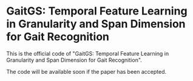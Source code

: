 # GaitGS: Temporal Feature Learning in Granularity and Span Dimension for Gait Recognition
This is the official code of "GaitGS: Temporal Feature Learning in Granularity and Span Dimension for Gait Recognition".

The code will be available soon if the paper has been accepted.
